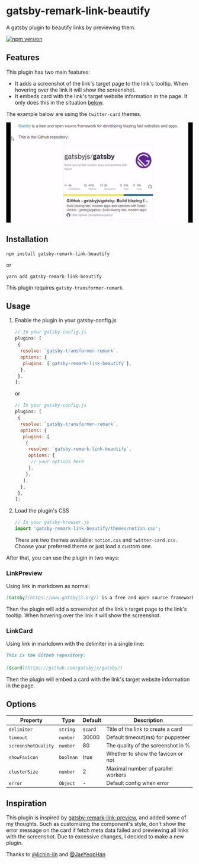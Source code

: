# gatsby-remark-link-beautify

A gatsby plugin to beautify links by previewing them.

[![npm version](https://badge.fury.io/js/gatsby-remark-link-beautify.svg)](https://badge.fury.io/js/gatsby-remark-link-beautify)

## Features

This plugin has two main features:

- It adds a screenshot of the link's target page to the link's tooltip. When hovering over the link it will show the screenshot.
- It embeds card with the link's target website information in the page. It only does this in the situation [below](#LinkCard).

The example below are using the `twitter-card` themes.

![example](https://github.com/Talaxy009/gatsby-remark-link-beautify/raw/main/assets/example.gif)

## Installation

```shell
npm install gatsby-remark-link-beautify
```

or

```shell
yarn add gatsby-remark-link-beautify
```

This plugin requires `gatsby-transformer-remark`.

## Usage

1. Enable the plugin in your gatsby-config.js

    ```js
    // In your gatsby-config.js
    plugins: [
     {
      resolve: `gatsby-transformer-remark`,
      options: {
       plugins: [`gatsby-remark-link-beautify`],
      },
     },
    ];
    ```

    or

    ```js
    // In your gatsby-config.js
    plugins: [
     {
      resolve: `gatsby-transformer-remark`,
      options: {
       plugins: [
        {
         resolve: `gatsby-remark-link-beautify`,
         options: {
          // your options here
         },
        },
       ],
      },
     },
    ];
    ```

2. Load the plugin's CSS

    ```js
    // In your gatsby-browser.js
    import 'gatsby-remark-link-beautify/themes/notion.css';
    ```

    There are two themes available: `notion.css` and `twitter-card.css`. Choose your preferred theme or just load a custom one.

After that, you can use the plugin in two ways:

### LinkPreview

Using link in markdown as normal:

```md
[Gatsby](https://www.gatsbyjs.org/) is a free and open source framework for developing blazing fast websites and apps.
```

Then the plugin will add a screenshot of the link's target page to the link's tooltip. When hovering over the link it will show the screenshot.

### LinkCard

Using link in markdown with the delimiter in a single line:

```md
This is the Github repository:

[$card](https://github.com/gatsbyjs/gatsby/)
```

Then the plugin will embed a card with the link's target website information in the page.

## Options

| Property            | Type      | Default | Description                        |
| ------------------- | --------- | ------- | ---------------------------------- |
| `delimiter`         | `string`  | `$card` | Title of the link to create a card |
| `timeout`           | `number`  | 30000   | Default timeout(ms) for puppeteer  |
| `screenshotQuality` | `number`  | 80      | The quality of the screenshot in % |
| `showFavicon`       | `boolean` | true    | Whether to show the favicon or not |
| `clusterSize`       | `number`  | 2       | Maximal number of parallel workers |
| `error`             | `Object`  | -       | Default config when error          |

## Inspiration

This plugin is inspired by [gatsby-remark-link-preview](https://github.com/lichin-lin/gatsby-remark-link-preview/), and added some of my thoughts. Such as customizing the component's style, don't show the error message on the card if fetch meta data failed and previewing all links with the screenshot. Due to excessive changes, I decided to make a new plugin.

Thanks to [@lichin-lin](https://github.com/lichin-lin) and [@JaeYeopHan](https://github.com/JaeYeopHan)
